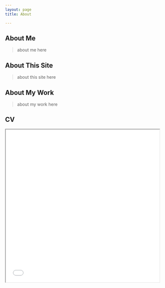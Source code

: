 ```yaml
---
layout: page 
title: About

---
```


## About Me

> about me here

## About This Site

> about this site here

## About My Work

> about my work here

## CV

<!-- make an iframe for the pdf in assets/images/ here -->
<iframe src="/assets/images/CV_Fall23.pdf" width="100%" height="500"></iframe>